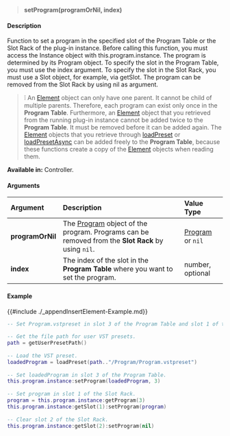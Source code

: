 >**setProgram(programOrNil, index)**

#### Description

Function to set a program in the specified slot of the Program Table or the Slot Rack of the plug-in instance. Before calling this function, you must access the Instance object with this.program.instance. The program is determined by its Program object. To specify the slot in the Program Table, you must use the index argument. To specify the slot in the Slot Rack, you must use a Slot object, for example, via getSlot. The program can be removed from the Slot Rack by using nil as argument.

>&#10069; An [Element](./Element.md) object can only have one parent. It cannot be child of multiple parents. Therefore, each program can exist only once in the **Program Table**. Furthermore, an [Element](./Element.md) object that you retrieved from the running plug-in instance cannot be added twice to the **Program Table**. It must be removed before it can be added again. The [Element](./Element.md) objects that you retrieve through [loadPreset](./loadPreset.md) or [loadPresetAsync](./loadPresetAsync.md) can be added freely to the **Program Table**, because these functions create a copy of the [Element](./Element.md) objects when reading them.

**Available in:** Controller.

#### Arguments

|Argument|Description|Value Type|
|:-|:-|:-|
|**programOrNil**|The [Program](./Program.md) object of the program. Programs can be removed from the **Slot Rack** by using ``nil``.|[Program](./Program.md) or ``nil``|
|**index**|The index of the slot in the **Program Table** where you want to set the program.|number, optional|

#### Example

{{#include ./_appendInsertElement-Example.md}}

```lua
-- Set Program.vstpreset in slot 3 of the Program Table and slot 1 of the Slot Rack.
     
-- Get the file path for user VST presets.
path = getUserPresetPath()
     
-- Load the VST preset.
loadedProgram = loadPreset(path.."/Program/Program.vstpreset")
  
-- Set loadedProgram in slot 3 of the Program Table.
this.program.instance:setProgram(loadedProgram, 3)
 
-- Set program in slot 1 of the Slot Rack.
program = this.program.instance:getProgram(3)
this.program.instance:getSlot(1):setProgram(program)
  
-- Clear slot 2 of the Slot Rack.
this.program.instance:getSlot(2):setProgram(nil)
```
